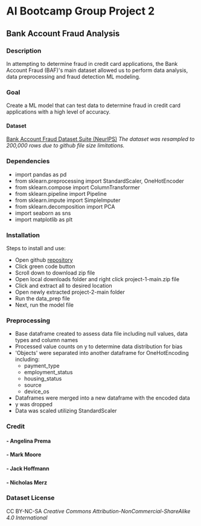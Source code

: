 # AI Bootcamp Group Project 2

## Bank Account Fraud Analysis

### Description
In attempting to determine fraud in credit card applications, the Bank Account Fraud (BAF)'s main dataset allowed us to perform data analysis, data preprocessing and fraud detection ML modeling.

### Goal
Create a ML model that can test data to determine fraud in credit card applications with a high level of accuracy.

#### Dataset
[Bank Account Fraud Dataset Suite (NeurlPS)](https://www.kaggle.com/datasets/sgpjesus/bank-account-fraud-dataset-neurips-2022?select=Base.csv)
*The dataset was resampled to 200,000 rows due to github file size limitations.*

### Dependencies
* import pandas as pd
* from sklearn.preprocessing import StandardScaler, OneHotEncoder
* from sklearn.compose import ColumnTransformer
* from sklearn.pipeline import Pipeline
* from sklearn.impute import SimpleImputer
* from sklearn.decomposition import PCA
* import seaborn as sns
* import matplotlib as plt

### Installation
Steps to install and use:
* Open github [repository](https://github.com/killerpennywise/project-2/tree/main)
* Click green code button
* Scroll down to download zip file
* Open local downloads folder and right click project-1-main.zip file
* Click and extract all to desired location
* Open newly extracted project-2-main folder
* Run the data_prep file
* Next, run the model file

### Preprocessing
* Base dataframe created to assess data file including null values, data types and column names
* Processed value counts on y to determine data distribution for bias
* 'Objects' were separated into another dataframe for OneHotEncoding including:
  - payment_type
  - employment_status
  - housing_status
  - source
  - device_os
*  Dataframes were merged into a new dataframe with the encoded data
*  y was dropped
*  Data was scaled utilizing StandardScaler


### Credit
#### - Angelina Prema
#### - Mark Moore
#### - Jack Hoffmann
#### - Nicholas Merz

### Dataset License
CC BY-NC-SA
   *Creative Commons Attribution-NonCommercial-ShareAlike 4.0 International*

